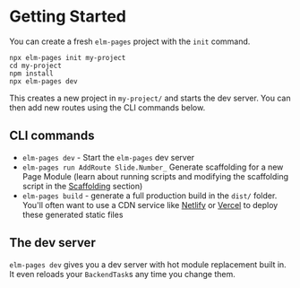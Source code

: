 # Getting Started

You can create a fresh `elm-pages` project with the `init` command.

```shell
npx elm-pages init my-project
cd my-project
npm install
npx elm-pages dev
```

This creates a new project in `my-project/` and starts the dev server. You can then add new routes using the CLI commands below.

## CLI commands

- `elm-pages dev` - Start the `elm-pages` dev server
- `elm-pages run AddRoute Slide.Number_` Generate scaffolding for a new Page Module (learn about running scripts and modifying the scaffolding script in the [Scaffolding](/docs/elm-pages-scripts) section)
- `elm-pages build` - generate a full production build in the `dist/` folder. You'll often want to use a CDN service like [Netlify](http://netlify.com/) or [Vercel](https://vercel.com/) to deploy these generated static files

## The dev server

`elm-pages dev` gives you a dev server with hot module replacement built in. It even reloads your `BackendTask`s any time you change them.
